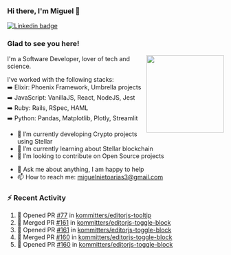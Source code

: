 ### Hi there, I'm Miguel 👋

<a href="https://linkedin.com/in/miguelnietoa/" target="_blank" rel="noopener noreferrer">
  <img src="https://img.shields.io/badge/-LinkedIn-0e76a8?style=flat-square&logo=Linkedin&logoColor=white" alt="Linkedin badge">
</a>
<!-- [![Website Badge](https://img.shields.io/badge/Website-3b5998?style=flat-square&logo=google-chrome&logoColor=white)](#notavailablenow#) 

<img src="https://i.imgur.com/tbrLrt5.gif" width=400 alt="Coding GIF" align="right"/>
-->


### Glad to see you here!
<a href="https://github.com/miguelnietoa"><img src="https://github-readme-stats.vercel.app/api?username=miguelnietoa&show_icons=true&hide_border=true&count_private=true&include_all_commits=true&theme=tokyonight" height="180em" align="right"/></a>
I'm a Software Developer, lover of tech and science. 

I've worked with the following stacks:\
➡️ Elixir: Phoenix Framework, Umbrella projects\
➡️ JavaScript: VanillaJS, React, NodeJS, Jest\
➡️ Ruby: Rails, RSpec, HAML\
➡️ Python: Pandas, Matplotlib, Plotly, Streamlit

- 🔭 I’m currently developing Crypto projects using Stellar
- 🌱 I’m currently learning about Stellar blockchain
- 👯 I’m looking to contribute on Open Source projects
<!-- 
- 😄 I just finished a Machine Learning course! 
- 🤔 I’m looking for help with ...
-->
- 💬 Ask me about anything, I am happy to help
- 📫 How to reach me: miguelnietoarias3@gmail.com

### ⚡ Recent Activity

<!--START_SECTION:activity-->
1. 💪 Opened PR [#77](https://github.com/kommitters/editorjs-tooltip/pull/77) in [kommitters/editorjs-tooltip](https://github.com/kommitters/editorjs-tooltip)
2. 🎉 Merged PR [#161](https://github.com/kommitters/editorjs-toggle-block/pull/161) in [kommitters/editorjs-toggle-block](https://github.com/kommitters/editorjs-toggle-block)
3. 💪 Opened PR [#161](https://github.com/kommitters/editorjs-toggle-block/pull/161) in [kommitters/editorjs-toggle-block](https://github.com/kommitters/editorjs-toggle-block)
4. 🎉 Merged PR [#160](https://github.com/kommitters/editorjs-toggle-block/pull/160) in [kommitters/editorjs-toggle-block](https://github.com/kommitters/editorjs-toggle-block)
5. 💪 Opened PR [#160](https://github.com/kommitters/editorjs-toggle-block/pull/160) in [kommitters/editorjs-toggle-block](https://github.com/kommitters/editorjs-toggle-block)
<!--END_SECTION:activity-->
